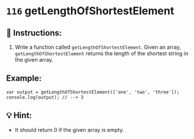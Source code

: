 # `116` getLengthOfShortestElement

## 📝 Instructions:

1. Write a function called `getLengthOfShortestElement`. Given an array, `getLengthOfShortestElement` returns the length of the shortest string in the given array. 

## Example:

```Js
var output = getLengthOfShortestElement(['one', 'two', 'three']);
console.log(output); // --> 3
```

## 💡 Hint: 

+ It should return 0 if the given array is empty.

